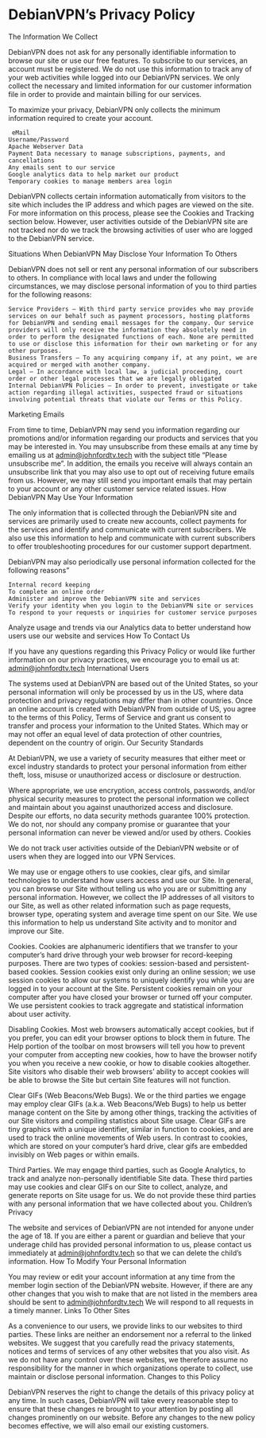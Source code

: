 <h1> DebianVPN’s Privacy Policy</h1>
The Information We Collect

DebianVPN does not ask for any personally identifiable information to browse our site or use our free features. To subscribe to our services, an account must be registered. We do not use this information to track any of your web activities while logged into our DebianVPN services. We only collect the necessary and limited information for our customer information file in order to provide and maintain billing for our services.

To maximize your privacy, DebianVPN only collects the minimum information required to create your account.

     eMail
    Username/Password
    Apache Webserver Data
    Payment Data necessary to manage subscriptions, payments, and cancellations
    Any emails sent to our service
    Google analytics data to help market our product
    Temporary cookies to manage members area login

DebianVPN collects certain information automatically from visitors to the site which includes the IP address and which pages are viewed on the site. For more information on this process, please see the Cookies and Tracking section below. However, user activities outside of the DebianVPN site are not tracked nor do we track the browsing activities of user who are logged to the DebianVPN service.
 
Situations When DebianVPN May Disclose Your Information To Others

DebianVPN does not sell or rent any personal information of our subscribers to others. In compliance with local laws and under the following circumstances, we may disclose personal information of you to third parties for the following reasons:

    Service Providers – With third party service provides who may provide services on our behalf such as payment processors, hosting platforms for DebianVPN and sending email messages for the company. Our service providers will only receive the information they absolutely need in order to perform the designated functions of each. None are permitted to use or disclose this information for their own marketing or for any other purposes.
    Business Transfers – To any acquiring company if, at any point, we are acquired or merged with another company.
    Legal – In accordance with local law, a judicial proceeding, court order or other legal processes that we are legally obligated
    Internal DebianVPN Policies – In order to prevent, investigate or take action regarding illegal activities, suspected fraud or situations involving potential threats that violate our Terms or this Policy.

 

 
Marketing Emails

From time to time, DebianVPN may send you information regarding our promotions and/or information regarding our products and services that you may be interested in. You may unsubscribe from these emails at any time by emailing us at admin@johnfordtv.tech with the subject title “Please unsubscribe me”. In addition, the emails you receive will always contain an unsubscribe link that you may also use to opt out of receiving future emails from us. However, we may still send you important emails that may pertain to your account or any other customer service related issues.
How DebianVPN May Use Your Information

The only information that is collected through the DebianVPN site and services are primarily used to create new accounts, collect payments for the services and identify and communicate with current subscribers. We also use this information to help and communicate with current subscribers to offer troubleshooting procedures for our customer support department.

DebianVPN may also periodically use personal information collected for the following reasons”

    Internal record keeping
    To complete an online order
    Administer and improve the DebianVPN site and services
    Verify your identity when you login to the DebianVPN site or services
    To respond to your requests or inquiries for customer service purposes

Analyze usage and trends via our Analytics data to better understand how users use our website and services
How To Contact Us

If you have any questions regarding this Privacy Policy or would like further information on our privacy practices, we encourage you to email us at: admin@johnfordtv.tech
International Users

The systems used at DebianVPN are based out of the United States, so your personal information will only be processed by us in the US, where data protection and privacy regulations may differ than in other countries. Once an online account is created with DebianVPN from outside of US, you agree to the terms of this Policy, Terms of Service and grant us consent to transfer and process your information to the United States. Which may or may not offer an equal level of data protection of other countries, dependent on the country of origin.
Our Security Standards

At DebianVPN, we use a variety of security measures that either meet or excel industry standards to protect your personal information from either theft, loss, misuse or unauthorized access or disclosure or destruction.

Where appropriate, we use encryption, access controls, passwords, and/or physical security measures to protect the personal information we collect and maintain about you against unauthorized access and disclosure. Despite our efforts, no data security methods guarantee 100% protection. We do not, nor should any company promise or guarantee that your personal information can never be viewed and/or used by others.
Cookies

We do not track user activities outside of the DebianVPN website or of users when they are logged into our VPN Services.

We may use or engage others to use cookies, clear gifs, and similar technologies to understand how users access and use our Site. In general, you can browse our Site without telling us who you are or submitting any personal information. However, we collect the IP addresses of all visitors to our Site, as well as other related information such as page requests, browser type, operating system and average time spent on our Site. We use this information to help us understand Site activity and to monitor and improve our Site.

Cookies. Cookies are alphanumeric identifiers that we transfer to your computer’s hard drive through your web browser for record-keeping purposes. There are two types of cookies: session-based and persistent-based cookies. Session cookies exist only during an online session; we use session cookies to allow our systems to uniquely identify you while you are logged in to your account at the Site. Persistent cookies remain on your computer after you have closed your browser or turned off your computer. We use persistent cookies to track aggregate and statistical information about user activity.

Disabling Cookies. Most web browsers automatically accept cookies, but if you prefer, you can edit your browser options to block them in future. The Help portion of the toolbar on most browsers will tell you how to prevent your computer from accepting new cookies, how to have the browser notify you when you receive a new cookie, or how to disable cookies altogether. Site visitors who disable their web browsers’ ability to accept cookies will be able to browse the Site but certain Site features will not function.

Clear GIFs (Web Beacons/Web Bugs). We or the third parties we engage may employ clear GIFs (a.k.a. Web Beacons/Web Bugs) to help us better manage content on the Site by among other things, tracking the activities of our Site visitors and compiling statistics about Site usage. Clear GIFs are tiny graphics with a unique identifier, similar in function to cookies, and are used to track the online movements of Web users. In contrast to cookies, which are stored on your computer’s hard drive, clear gifs are embedded invisibly on Web pages or within emails.

Third Parties. We may engage third parties, such as Google Analytics, to track and analyze non-personally identifiable Site data. These third parties may use cookies and clear GIFs on our Site to collect, analyze, and generate reports on Site usage for us. We do not provide these third parties with any personal information that we have collected about you.
Children’s Privacy

The website and services of DebianVPN are not intended for anyone under the age of 18. If you are either a parent or guardian and believe that your underage child has provided personal information to us, please contact us immediately at admin@johnfordtv.tech so that we can delete the child’s information.
How To Modify Your Personal Information

You may review or edit your account information at any time from the member login section of the DebianVPN website. However, if there are any other changes that you wish to make that are not listed in the members area should be sent to admin@johnfordtv.tech We will respond to all requests in a timely manner.
Links To Other Sites

As a convenience to our users, we provide links to our websites to third parties. These links are neither an endorsement nor a referral to the linked websites. We suggest that you carefully read the privacy statements, notices and terms of services of any other websites that you also visit. As we do not have any control over these websites, we therefore assume no responsibility for the manner in which organizations operate to collect, use maintain or disclose personal information.
Changes to this Policy

DebianVPN reserves the right to change the details of this privacy policy at any time. In such cases, DebianVPN will take every reasonable step to ensure that these changes re brought to your attention by posting all changes prominently on our website. Before any changes to the new policy becomes effective, we will also email our existing customers.

